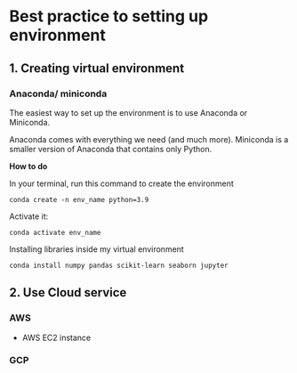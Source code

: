 # Best practice to setting up environment 

## 1. Creating virtual environment
### Anaconda/ miniconda 
The easiest way to set up the environment is to use Anaconda or Miniconda.

Anaconda comes with everything we need (and much more). Miniconda is a smaller version of Anaconda that contains only Python.

**How to do**   

In your terminal, run this command to create the environment
```
conda create -n env_name python=3.9
```
Activate it:
```
conda activate env_name
```
Installing libraries inside my virtual environment
```
conda install numpy pandas scikit-learn seaborn jupyter
```

## 2. Use Cloud service 
### AWS
* AWS EC2 instance
### GCP 


